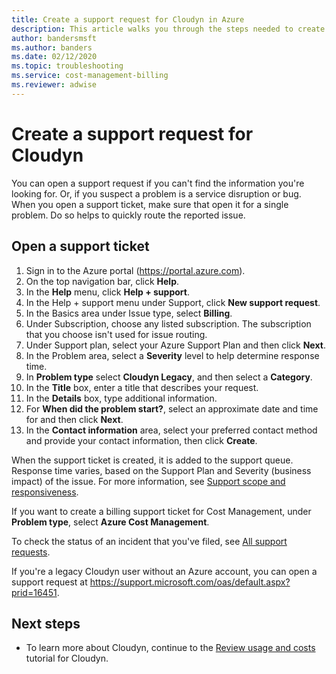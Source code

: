 ```yaml
---
title: Create a support request for Cloudyn in Azure
description: This article walks you through the steps needed to create a support request for Cloudyn.
author: bandersmsft
ms.author: banders
ms.date: 02/12/2020
ms.topic: troubleshooting
ms.service: cost-management-billing
ms.reviewer: adwise
---
```


# Create a support request for Cloudyn

You can open a support request if you can't find the information you're looking for. Or, if you suspect a problem is a service disruption or bug. When you open a support ticket, make sure that open it for a single problem. Do so helps to quickly route the reported issue.

## Open a support ticket

1. Sign in to the Azure portal (https://portal.azure.com).
2. On the top navigation bar, click **Help**.
3. In the **Help** menu, click **Help + support**.
4. In the Help + support menu under Support, click **New support request**.
5. In the Basics area under Issue type, select **Billing**.
6. Under Subscription, choose any listed subscription. The subscription that you choose isn't used for issue routing.
7. Under Support plan, select your Azure Support Plan and then click **Next**.  
8. In the Problem area, select a **Severity** level to help determine response time.
9. In **Problem type** select **Cloudyn Legacy**, and then select a **Category**.
10. In the **Title** box, enter a title that describes your request.
11. In the **Details** box, type additional information.
12. For **When did the problem start?**, select an approximate date and time for and then click **Next**.  
14. In the **Contact information** area, select your preferred contact method and provide your contact information, then click **Create**.  

When the support ticket is created, it is added to the support queue. Response time varies, based on the Support Plan and Severity (business impact) of the issue. For more information, see [Support scope and responsiveness](https://azure.microsoft.com/support/plans/response/).

If you want to create a billing support ticket for Cost Management, under **Problem type**, select **Azure Cost Management**.

To check the status of an incident that you've filed, see [All support requests](../../azure-portal/supportability/how-to-create-azure-support-request.md#all-support-requests).

If you're a legacy Cloudyn user without an Azure account, you can open a support request at https://support.microsoft.com/oas/default.aspx?prid=16451.


## Next steps

- To learn more about Cloudyn, continue to the [Review usage and costs](../cloudyn/tutorial-review-usage.md) tutorial for Cloudyn.
